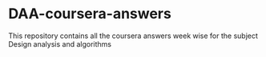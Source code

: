 # DAA-coursera-answers
This repository contains all the coursera answers week wise for the subject Design analysis and algorithms
